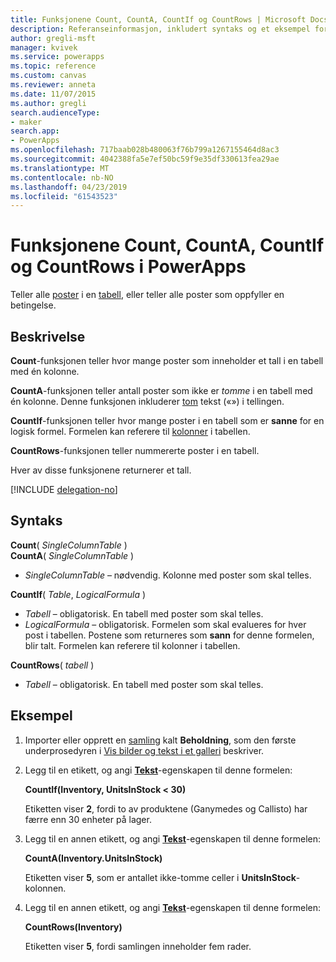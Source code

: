 ```yaml
---
title: Funksjonene Count, CountA, CountIf og CountRows | Microsoft Docs
description: Referanseinformasjon, inkludert syntaks og et eksempel for funksjonene Count og CountA i PowerApps
author: gregli-msft
manager: kvivek
ms.service: powerapps
ms.topic: reference
ms.custom: canvas
ms.reviewer: anneta
ms.date: 11/07/2015
ms.author: gregli
search.audienceType:
- maker
search.app:
- PowerApps
ms.openlocfilehash: 717baab028b480063f76b799a1267155464d8ac3
ms.sourcegitcommit: 4042388fa5e7ef50bc59f9e35df330613fea29ae
ms.translationtype: MT
ms.contentlocale: nb-NO
ms.lasthandoff: 04/23/2019
ms.locfileid: "61543523"
---
```

# <a name="count-counta-countif-and-countrows-functions-in-powerapps"></a>Funksjonene Count, CountA, CountIf og CountRows i PowerApps
Teller alle [poster](../working-with-tables.md#records) i en [tabell](../working-with-tables.md), eller teller alle poster som oppfyller en betingelse.

## <a name="description"></a>Beskrivelse
**Count**-funksjonen teller hvor mange poster som inneholder et tall i en tabell med én kolonne.

**CountA**-funksjonen teller antall poster som ikke er *tomme* i en tabell med én kolonne. Denne funksjonen inkluderer [tom](function-isblank-isempty.md) tekst («») i tellingen.

**CountIf**-funksjonen teller hvor mange poster i en tabell som er **sanne** for en logisk formel.  Formelen kan referere til [kolonner](../working-with-tables.md#columns) i tabellen.

**CountRows**-funksjonen teller nummererte poster i en tabell.

Hver av disse funksjonene returnerer et tall.

[!INCLUDE [delegation-no](../../../includes/delegation-no.md)]

## <a name="syntax"></a>Syntaks
**Count**( *SingleColumnTable* )<br>
**CountA**( *SingleColumnTable* )

* *SingleColumnTable* – nødvendig.  Kolonne med poster som skal telles.  

**CountIf**( *Table*, *LogicalFormula* )

* *Tabell* – obligatorisk.  En tabell med poster som skal telles.
* *LogicalFormula* – obligatorisk.  Formelen som skal evalueres for hver post i tabellen.  Postene som returneres som **sann** for denne formelen, blir talt.  Formelen kan referere til kolonner i tabellen.

**CountRows**( *tabell* )

* *Tabell* – obligatorisk.  En tabell med poster som skal telles.

## <a name="example"></a>Eksempel
1. Importer eller opprett en [samling](../working-with-data-sources.md#collections) kalt **Beholdning**, som den første underprosedyren i [Vis bilder og tekst i et galleri](../show-images-text-gallery-sort-filter.md) beskriver.
2. Legg til en etikett, og angi **[Tekst](../controls/properties-core.md)**-egenskapen til denne formelen:
   
    **CountIf(Inventory, UnitsInStock < 30)**
   
    Etiketten viser **2**, fordi to av produktene (Ganymedes og Callisto) har færre enn 30 enheter på lager.
3. Legg til en annen etikett, og angi **[Tekst](../controls/properties-core.md)**-egenskapen til denne formelen:
   
    **CountA(Inventory.UnitsInStock)**
   
    Etiketten viser **5**, som er antallet ikke-tomme celler i **UnitsInStock**-kolonnen.
4. Legg til en annen etikett, og angi **[Tekst](../controls/properties-core.md)**-egenskapen til denne formelen:
   
    **CountRows(Inventory)**
   
    Etiketten viser **5**, fordi samlingen inneholder fem rader.

